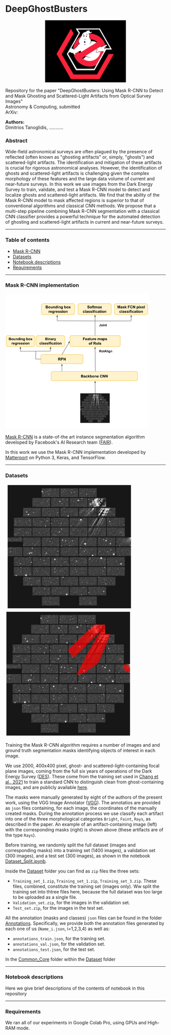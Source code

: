 
# DeepGhostBusters

<p align="center">
  <img  src="images/ghost.png">
</p>

Repository for the paper "DeepGhostBusters: Using Mask R-CNN to Detect and Mask Ghosting and Scattered-Light Artifacts from Optical Survey Images"\
Astronomy & Computing, submitted\
ArXiv: 

**Authors:**\
Dimitrios Tanoglidis, ...........


### Abstract 
Wide-field astronomical surveys are often plagued by the presence of reflected (often known as "ghosting artifacts" or, simply, "ghosts") and scattered-light artifacts. 
The identification and mitigation of these artifacts is crucial for rigorous astronomical analyses. 
However, the identification of ghosts and scattered-light artifacts is challenging given the complex morphology of these features and the large data volume of current and near-future surveys. 
In this work we use images from the Dark Energy Survey to train, validate, and test a Mask R-CNN model to detect and localize ghosts and scattered-light artifacts. 
We find that the ability of the Mask R-CNN model to mask affected regions is superior to that of conventional algorithms and classical CNN methods. 
We propose that a multi-step pipeline combining Mask R-CNN segmentation with a classical CNN classifier provides a powerful technique for the automated detection of ghosting and scattered-light artifacts in current and near-future surveys.


---

### Table of contents

- [Mask R-CNN](#Mask-R-CNN-implementation)
- [Datasets](#Datasets)
- [Notebook descriptions](#Notebook-descriptions)
- [Requirements](#Requirements)


---
### Mask R-CNN implementation

<p align="left">
  <img  src="images/Mask_R-CNN.png", width=450>
</p>

[Mask R-CNN](https://arxiv.org/abs/1703.06870) is a state-of-the art instance segmentation algorithm developed by Facebook's AI Research team ([FAIR](https://ai.facebook.com/)).

In this work we use the Mask R-CNN implementation developed by [Matterport](https://github.com/matterport/Mask_RCNN) on Python 3, Keras, and TensorFlow.

---
### Datasets

<p float="center">
  <img src="/images/Image_ghost.png" width="400" />
  <img src="/images/Mask_ghost.png" width="395" /> 
</p>

Training the Mask R-CNN algorithm requires a number of images and and ground truth segmentation masks identifying objects of interest in each image.

We use 2000,  400x400 pixel, ghost- and scattered-light-containing focal plane images, coming from the full six years of operations of the Dark Energy Survey ([DES](https://www.darkenergysurvey.org/)). 
These come from the training set used in [Chang et al., 2021](https://arxiv.org/abs/2105.10524) to train a standard CNN to distinguish clean from ghost-containing images, and are publicly available [here](https://des.ncsa.illinois.edu/releases/other/paper-data).

The masks were manually generated by eight of the authors of the present work, using the VGG Image Annotator ([VGG](https://www.robots.ox.ac.uk/~vgg/software/via/)). The annotatios are provided as `json` files containing, for each image, the coordinates of the manually created masks. During the annotation process we use classify each artifact into one of the three morphological categories `Bright`, `Faint`, `Rays`, as described in the paper. 
An example of an artifact-containing image (left) with the corresponding masks (right) is shown above (these artifacts are of the type `Rays`).

Before training, we randomly split the full dataset (images and corresponding masks) into a training set (1400 images), a validation set (300 images), and a test set (300 images), as shown in the notebook [Dataset_Split.ipynb](/Datasets/Dataset_Split.ipynb).

Inside the [Dataset](\Dataset) folder you can find as `zip` files the three sets:

- `Training_set_1.zip`, `Training_set_1.zip`,  `Training_set_3.zip`. These files, combined, constitute the training set (images only). Ww split the training set into thtree files here, because the full dataset was too large to be uploaded as a single file.
- `Validation_set.zip`, for the images in the validation set.
- `Test_set.zip`, for the images in the test set.

All the annotation (masks and classes) `json` files can be found in the folder [Annotations](/Datasets/Annotations). Specifically, we provide both the annotation files generated by each one of us (`Name_i.json`, i=1,2,3,4) as well as:

- `annotations_train.json`, for the training set.
- `annotations_val.json`, for the validation set.
- `annotations_test.json`, for the test set.

In the [Common_Core](/Dataset/Common_Core) folder within the [Dataset](\Dataset) folder



---
### Notebook descriptions

Here we give brief descriptions of the contents of notebook in this repository

---
### Requirements

We ran all of our experiments in Google Colab Pro, using GPUs and High-RAM mode.

